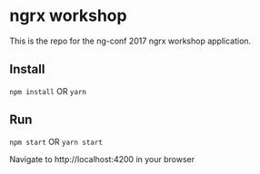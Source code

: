 # ngrx workshop

This is the repo for the ng-conf 2017 ngrx workshop application.

## Install

`npm install` OR `yarn`

## Run

`npm start` OR `yarn start`

Navigate to http://localhost:4200 in your browser
